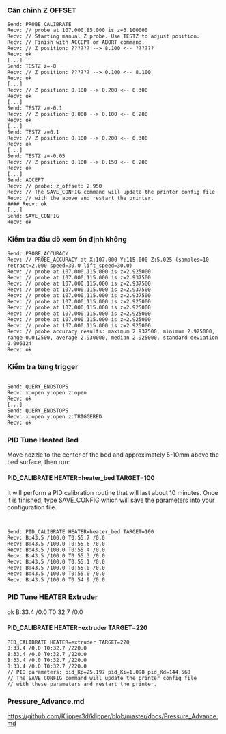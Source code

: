 ### Cân chỉnh Z OFFSET

```wrap
Send: PROBE_CALIBRATE
Recv: // probe at 107.000,85.000 is z=3.100000
Recv: // Starting manual Z probe. Use TESTZ to adjust position.
Recv: // Finish with ACCEPT or ABORT command.
Recv: // Z position: ?????? --> 8.100 <-- ??????
Recv: ok
[...]
Send: TESTZ z=-8
Recv: // Z position: ?????? --> 0.100 <-- 8.100
Recv: ok
[...]
Recv: // Z position: 0.100 --> 0.200 <-- 0.300
Recv: ok
[...]
Send: TESTZ z=-0.1
Recv: // Z position: 0.000 --> 0.100 <-- 0.200
Recv: ok
[...]
Send: TESTZ z=0.1
Recv: // Z position: 0.100 --> 0.200 <-- 0.300
Recv: ok
[...]
Send: TESTZ z=-0.05
Recv: // Z position: 0.100 --> 0.150 <-- 0.200
Recv: ok
[...]
Send: ACCEPT
Recv: // probe: z_offset: 2.950
Recv: // The SAVE_CONFIG command will update the printer config file
Recv: // with the above and restart the printer.
#### Recv: ok
[...]
Send: SAVE_CONFIG
Recv: ok

```

### Kiểm tra đầu dò xem ổn định không 

```wrap
Send: PROBE_ACCURACY
Recv: // PROBE_ACCURACY at X:107.000 Y:115.000 Z:5.025 (samples=10 retract=2.000 speed=30.0 lift_speed=30.0)
Recv: // probe at 107.000,115.000 is z=2.925000
Recv: // probe at 107.000,115.000 is z=2.937500
Recv: // probe at 107.000,115.000 is z=2.937500
Recv: // probe at 107.000,115.000 is z=2.937500
Recv: // probe at 107.000,115.000 is z=2.937500
Recv: // probe at 107.000,115.000 is z=2.925000
Recv: // probe at 107.000,115.000 is z=2.925000
Recv: // probe at 107.000,115.000 is z=2.925000
Recv: // probe at 107.000,115.000 is z=2.925000
Recv: // probe at 107.000,115.000 is z=2.925000
Recv: // probe accuracy results: maximum 2.937500, minimum 2.925000, range 0.012500, average 2.930000, median 2.925000, standard deviation 0.006124
Recv: ok

```

### Kiểm tra từng trigger 

```wrap 

Send: QUERY_ENDSTOPS
Recv: x:open y:open z:open
Recv: ok
[...]
Send: QUERY_ENDSTOPS
Recv: x:open y:open z:TRIGGERED
Recv: ok

```


### PID Tune Heated Bed
Move nozzle to the center of the bed and approximately 5-10mm above the bed surface, then run:

#### PID_CALIBRATE HEATER=heater_bed TARGET=100

It will perform a PID calibration routine that will last about 10 minutes. Once it is finished, 
type SAVE_CONFIG which will save the parameters into your configuration file.

```wrap


Send: PID_CALIBRATE HEATER=heater_bed TARGET=100
Recv: B:43.5 /100.0 T0:55.7 /0.0
Recv: B:43.5 /100.0 T0:55.6 /0.0
Recv: B:43.5 /100.0 T0:55.4 /0.0
Recv: B:43.5 /100.0 T0:55.3 /0.0
Recv: B:43.5 /100.0 T0:55.1 /0.0
Recv: B:43.5 /100.0 T0:55.0 /0.0
Recv: B:43.5 /100.0 T0:55.0 /0.0
Recv: B:43.5 /100.0 T0:54.9 /0.0

```

### PID Tune HEATER Extruder
ok B:33.4 /0.0 T0:32.7 /0.0
#### PID_CALIBRATE HEATER=extruder TARGET=220

```wrap
PID_CALIBRATE HEATER=extruder TARGET=220
B:33.4 /0.0 T0:32.7 /220.0
B:33.4 /0.0 T0:32.7 /220.0
B:33.4 /0.0 T0:32.7 /220.0
B:33.4 /0.0 T0:32.7 /220.0
// PID parameters: pid_Kp=25.197 pid_Ki=1.098 pid_Kd=144.568
// The SAVE_CONFIG command will update the printer config file
// with these parameters and restart the printer.
```

### Pressure_Advance.md

https://github.com/Klipper3d/klipper/blob/master/docs/Pressure_Advance.md
